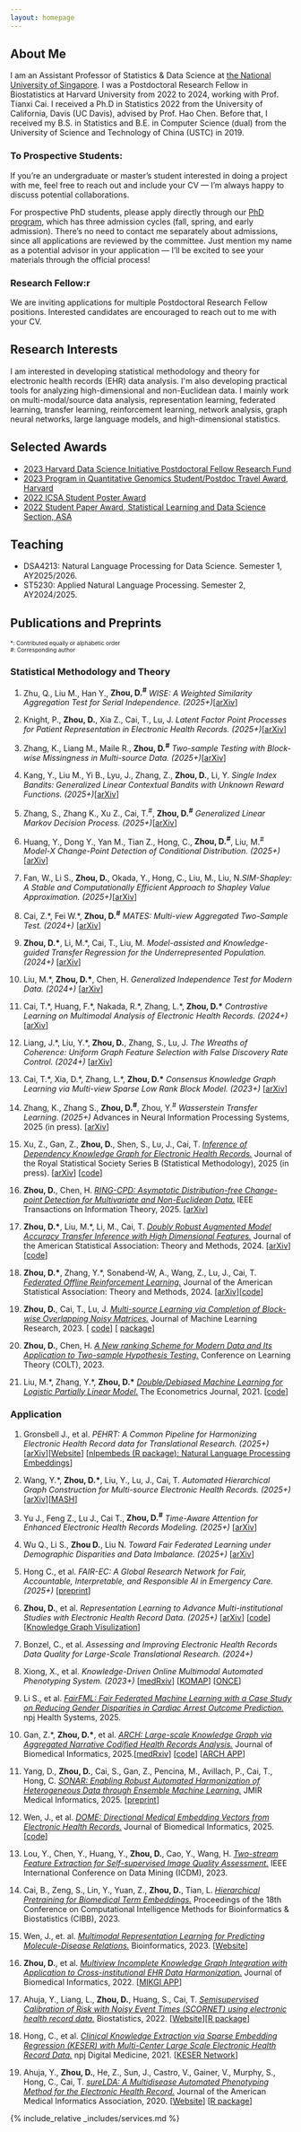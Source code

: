 ```yaml
---
layout: homepage
---
```


## About Me

I am an Assistant Professor of Statistics & Data Science at [the National University of Singapore](https://www.stat.nus.edu.sg/). I was a Postdoctoral Research Fellow in Biostatistics at Harvard University from 2022 to 2024, working with Prof. Tianxi Cai. I  received a Ph.D in Statistics 2022 from the University of California, Davis (UC Davis), advised by Prof. Hao Chen. Before that, I received my B.S. in Statistics and B.E. in Computer Science (dual) from the University of Science and Technology of China (USTC) in 2019. 

### To Prospective Students: 
If you’re an undergraduate or master’s student interested in doing a project with me, feel free to reach out and include your CV — I’m always happy to discuss potential collaborations.

For prospective PhD students, please apply directly through our [PhD program](https://www.stat.nus.edu.sg/prospective-students/graduate-programme/phd_in_statistics/), which has three admission cycles (fall, spring, and early admission). There’s no need to contact me separately about admissions, since all applications are reviewed by the committee. Just mention my name as a potential advisor in your application — I’ll be excited to see your materials through the official process!



### Research Fellow:r
We are inviting applications for multiple Postdoctoral Research Fellow positions. Interested candidates are encouraged to reach out to me with your CV. 

## Research Interests

I am interested in developing statistical methodology and theory for electronic health records (EHR) data analysis. I'm also developing practical tools for analyzing high-dimensional and non-Euclidean data. I mainly work on multi-modal/source data analysis, representation learning, federated learning, transfer learning, reinforcement learning, network analysis, graph neural networks, large language models, and high-dimensional statistics. 

## Selected Awards 
- <ins> 2023 Harvard Data Science Initiative Postdoctoral Fellow Research Fund
- <ins> 2023 Program in Quantitative Genomics Student/Postdoc Travel Award, Harvard
- <ins> 2022 ICSA Student Poster Award 
- <ins> 2022 Student Paper Award, Statistical Learning and Data Science Section, ASA

## Teaching 

- DSA4213: Natural Language Processing for Data Science. Semester 1, AY2025/2026.
- ST5230: Applied Natural Language Processing. Semester 2, AY2024/2025.

## Publications and Preprints

<div style="font-size: 10px;">*: Contributed equally or alphabetic order</div>

<div style="font-size: 10px;">#: Corresponding author </div>

### Statistical Methodology and Theory

1. Zhu, Q., Liu M., Han Y., **Zhou, D.<sup>#</sup>** _WISE: A Weighted Similarity Aggregation Test for Serial Independence. (2025+)_[[arXiv](https://arxiv.org/pdf/2509.05678)]

1. Knight, P., **Zhou, D.**, Xia Z., Cai, T., Lu, J. _Latent Factor Point Processes for Patient
Representation in Electronic Health Records. (2025+)_[[arXiv](https://arxiv.org/abs/2508.20327)]
   
1. Zhang, K., Liang M., Maile R.,  **Zhou, D.<sup>#</sup>** _Two-sample Testing with Block-wise Missingness in Multi-source Data. (2025+)_[[arXiv](https://arxiv.org/abs/2508.17411)]

1. Kang, Y., Liu M., Yi B., Lyu, J., Zhang, Z., **Zhou, D.**, Li, Y. _Single Index Bandits: Generalized Linear Contextual
Bandits with Unknown Reward Functions. (2025+)_[[arXiv](https://arxiv.org/pdf/2506.12751)]
   
1. Zhang, S., Zhang K., Xu Z., Cai, T.<sup>#</sup>, **Zhou, D.<sup>#</sup>** _Generalized Linear Markov Decision Process. (2025+)_[[arXiv](https://arxiv.org/abs/2506.00818)]

1. Huang, Y., Dong Y., Yan M., Tian Z., Hong, C., **Zhou, D.<sup>#</sup>**, Liu, M.<sup>#</sup> _Model-X Change-Point Detection of Conditional Distribution. (2025+)_[[arXiv](https://arxiv.org/pdf/2505.12023)]

1. Fan, W., Li S., **Zhou, D.**, Okada, Y., Hong, C., Liu, M., Liu, N._SIM-Shapley: A Stable and Computationally Efficient Approach to Shapley Value Approximation. (2025+)_[[arXiv](https://arxiv.org/pdf/2505.08198)]
   
1. Cai, Z.\*, Fei W.\*, **Zhou, D.<sup>#</sup>** _MATES: Multi-view Aggregated Two-Sample Test. (2024+)_
[[arXiv](https://arxiv.org/abs/2412.16684)]

1. **Zhou, D.\***, Li, M.\*, Cai, T., Liu, M.
_Model-assisted and Knowledge-guided Transfer Regression for the Underrepresented Population. (2024+)_ [[arXiv](https://arxiv.org/abs/2410.06484)]

1. Liu, M.\*, **Zhou, D.\***, Chen, H. 
_Generalized Independence Test for Modern Data. (2024+)_ [[arXiv](https://arxiv.org/abs/2409.07745)]

1. Cai, T.\*, Huang, F.\*, Nakada, R.\*, Zhang, L.\*, **Zhou, D.\***
_Contrastive Learning on Multimodal Analysis of Electronic Health Records. (2024+)_ [[arXiv](https://arxiv.org/abs/2403.14926)]

1. Liang, J.\*, Liu, Y.\*, **Zhou, D.**, Zhang, S., Lu, J. _The Wreaths of Coherence: Uniform Graph Feature Selection with False Discovery Rate Control. (2024+)_ [[arXiv](https://arxiv.org/abs/2403.12284)]

1. Cai, T.\*, Xia, D.\*, Zhang, L.\*, **Zhou, D.\*** _Consensus Knowledge Graph Learning via Multi-view Sparse Low Rank Block Model. (2023+)_ [[arXiv](https://arxiv.org/abs/2209.13762)]

1. Zhang, K., Zhang S., **Zhou, D.<sup>#</sup>**, Zhou, Y.<sup>#</sup> _Wasserstein Transfer Learning. (2025+)_ Advances in Neural Information Processing Systems, 2025 (in press). [[arXiv](https://arxiv.org/abs/2505.17404)]

1. Xu, Z., Gan, Z., **Zhou, D.**, Shen, S., Lu, J., Cai, T. [_Inference of Dependency Knowledge Graph for Electronic Health Records._](https://academic.oup.com/jrsssb/advance-article-abstract/doi/10.1093/jrsssb/qkaf061/8267144?redirectedFrom=fulltext) Journal of the Royal Statistical Society Series B (Statistical Methodology), 2025 (in press). [[arXiv](https://arxiv.org/abs/2312.15611)] [[code](https://github.com/junwei-lu/WordVec_Inference)]
   
1. **Zhou, D.**, Chen, H. [_RING-CPD: Asymptotic Distribution-free Change-point Detection for Multivariate and Non-Euclidean Data._](https://ieeexplore.ieee.org/document/11021493) IEEE Transactions on Information Theory, 2025. [[arXiv](https://arxiv.org/abs/2206.03038)]

1. **Zhou, D.\***, Liu, M.\*, Li, M., Cai, T. [_Doubly Robust Augmented Model Accuracy Transfer Inference with High Dimensional Features._](https://www.tandfonline.com/doi/full/10.1080/01621459.2024.2356291)  Journal of the American Statistical Association: Theory and Methods, 2024.  [[arXiv](https://arxiv.org/abs/2208.05134)] [[code](https://www.tandfonline.com/doi/suppl/10.1080/01621459.2024.2356291?scroll=top)]

1. **Zhou, D.\***, Zhang, Y.\*, Sonabend-W, A., Wang, Z., Lu, J., Cai, T. [_Federated Offline Reinforcement Learning._](https://www.tandfonline.com/doi/pdf/10.1080/01621459.2024.2310287?casa_token=ZsYamLI5gcwAAAAA:vpxrdw68t-U-SpN02Azg1aFFmZwjzfjmA9LJI4TUA8U6Ho01YwBWhbCXUcsS0G-tePqHeT8THU-3) Journal of the American Statistical Association: Theory and Methods, 2024. [[arXiv](https://arxiv.org/abs/2206.05581)][[code](https://github.com/DoudouZhou/FDTR)]

1. **Zhou, D.**, Cai, T., Lu, J. [_Multi-source Learning via Completion of Block-wise Overlapping Noisy Matrices._](https://jmlr.org/papers/v24/22-0642.html) Journal of Machine Learning Research, 2023. [ [code](https://github.com/DoudouZhou/BONMI/blob/main/README.md)] [ [package](https://celehs.github.io/bonmi/)]

1. **Zhou, D.**, Chen, H.  [_A New ranking Scheme for Modern Data and Its Application to Two-sample Hypothesis Testing._](https://proceedings.mlr.press/v195/zhou23a/zhou23a.pdf) Conference on Learning Theory (COLT), 2023. 

1. Liu, M.\*, Zhang, Y.\*, **Zhou, D.\*** [_Double/Debiased Machine Learning for Logistic Partially Linear Model._](https://academic.oup.com/ectj/article/24/3/559/6296639) The Econometrics Journal, 2021. [[code](https://academic.oup.com/ectj/article/24/3/559/6296639)]

### Application

1. Gronsbell J., et al.  _PEHRT: A Common Pipeline for Harmonizing Electronic Health Record data for Translational Research. (2025+)_ [[arXiv](https://arxiv.org/abs/2509.08553)][[Website](https://celehs.github.io/PEHRT/)] [[nlpembeds (R package): Natural Language Processing Embeddings](https://cran.r-project.org/web/packages/nlpembeds/index.html)]
   
1. Wang, Y.\*, **Zhou, D.\***, Liu, Y., Lu, J., Cai, T. _Automated Hierarchical Graph Construction for Multi-source Electronic Health Records. (2025+)_ [[arXiv](https://arxiv.org/abs/2509.06576)][[MASH](https://celehs.github.io/MASH/)]

1. Yu J., Feng Z., Lu J., Cai T., **Zhou, D.<sup>#</sup>** _Time-Aware Attention for Enhanced Electronic Health Records Modeling. (2025+)_ [[arXiv](https://arxiv.org/abs/2507.14847)]
   
1. Wu Q., Li S., **Zhou D.**, Liu N. _Toward Fair Federated Learning under Demographic Disparities and Data Imbalance. (2025+)_ [[arXiv](https://arxiv.org/abs/2505.09295)]

1. Hong C., et al. _FAIR-EC: A Global Research Network for Fair, Accountable, Interpretable, and Responsible AI in Emergency Care. (2025+)_ [[preprint](https://preprints.jmir.org/preprint/74202)]

1. **Zhou, D.**, et al. _Representation Learning to Advance Multi-institutional Studies with Electronic Health Record Data. (2025+)_ [[arXiv](https://arxiv.org/abs/2502.08547)] [[code](https://github.com/celehs/GAME)] [[Knowledge Graph Visulization](https://shiny.parse-health.org/GAME/)]

1. Bonzel, C., et al. _Assessing and Improving Electronic Health Records Data Quality for Large-Scale Translational Research. (2024+)_
      
1. Xiong, X., et al. _Knowledge-Driven Online Multimodal Automated Phenotyping System. (2023+)_ [[medRxiv](https://www.medrxiv.org/content/10.1101/2023.09.29.23296239v1)] [[KOMAP](https://shiny.parse-health.org/KOMAP/)] [[ONCE](https://shiny.parse-health.org/ONCE/)]

1. Li S., et al. [_FairFML: Fair Federated Machine Learning with a Case Study on Reducing Gender Disparities in Cardiac Arrest Outcome Prediction._](https://www.nature.com/articles/s44401-025-00035-2) npj Health Systems, 2025.
   
1. Gan, Z.\*, **Zhou, D.\***, et al. [_ARCH: Large-scale Knowledge Graph via Aggregated Narrative Codified Health Records Analysis._](https://www.sciencedirect.com/science/article/abs/pii/S1532046424001795?via%3Dihub) Journal of Biomedical Informatics, 2025.[[medRxiv](https://www.medrxiv.org/content/10.1101/2023.05.14.23289955v1)] [[code](https://github.com/yuming14/ARCH)] [[ARCH APP](https://shiny.parse-health.org/ARCH/)]   

1.  Yang, D., **Zhou, D.**, Cai, S., Gan, Z., Pencina, M., Avillach, P., Cai, T., Hong, C. [_SONAR: Enabling Robust Automated Harmonization of Heterogeneous Data through Ensemble Machine Learning._](https://medinform.jmir.org/2025/1/e54133)  JMIR Medical Informatics, 2025. [[preprint](https://preprints.jmir.org/preprint/54133)]
   
1. Wen, J., et al. [_DOME: Directional Medical Embedding Vectors from Electronic Health Records._](https://www.sciencedirect.com/science/article/abs/pii/S1532046424001862) Journal of Biomedical Informatics, 2025. [[code](https://github.com/celehs/Directional-EHR-embedding)] 

1. Lou, Y., Chen, Y., Huang, Y., **Zhou, D.**, Cao, Y., Wang, H.  [_Two-stream Feature Extraction for Self-supervised Image Quality Assessment._](https://ieeexplore.ieee.org/document/10415683) IEEE International Conference on Data Mining (ICDM), 2023. 

1. Cai, B., Zeng, S., Lin, Y., Yuan, Z., **Zhou, D.**, Tian, L. [_Hierarchical Pretraining for Biomedical Term Embeddings._](https://arxiv.org/abs/2307.00266) Proceedings of the 18th Conference on Computational Intelligence Methods for Bioinformatics & Biostatistics (CIBB), 2023. 

1. Wen, J., et. al. [_Multimodal Representation Learning for Predicting Molecule-Disease Relations._](https://academic.oup.com/bioinformatics/article/39/2/btad085/7034101?login=true) Bioinformatics, 2023. [[Website](https://github.com/celehs/M2REMAP)]

1. **Zhou, D.**, et al. [_Multiview Incomplete Knowledge Graph Integration with Application to Cross-institutional EHR Data Harmonization._](https://www.sciencedirect.com/science/article/pii/S1532046422001599) Journal of Biomedical Informatics, 2022. [[MIKGI APP](https://shiny.parse-health.org/MIKGI/)]

1. Ahuja, Y., Liang, L., **Zhou, D.**, Huang, S., Cai, T.  [_Semisupervised Calibration of Risk with Noisy Event Times (SCORNET) using electronic health record data._](https://pubmed.ncbi.nlm.nih.gov/35166342/) Biostatistics, 2022. [[Website](https://github.com/celehs/SCORNET)][[R package](https://cran.r-project.org/web/packages/SCORNET/index.html)]

1. Hong, C., et al.  [_Clinical Knowledge Extraction via Sparse Embedding Regression (KESER) with Multi-Center Large Scale Electronic Health Record Data._](https://www.nature.com/articles/s41746-021-00519-z) npj Digital Medicine, 2021. [[KESER Network](https://shiny.parse-health.org/kesernetwork-linkage/)]

1. Ahuja, Y., **Zhou, D.**, He, Z., Sun, J., Castro, V., Gainer, V., Murphy, S., Hong, C., Cai, T. [_sureLDA: A Multidisease Automated Phenotyping Method for the Electronic Health Record._](https://academic.oup.com/jamia/article/27/8/1235/5858306?login=true) Journal of the American Medical Informatics Association, 2020. [[Website](https://celehs.github.io/sureLDA/)] [[R package](https://cran.r-project.org/web/packages/sureLDA/index.html)]

{% include_relative _includes/services.md %}
